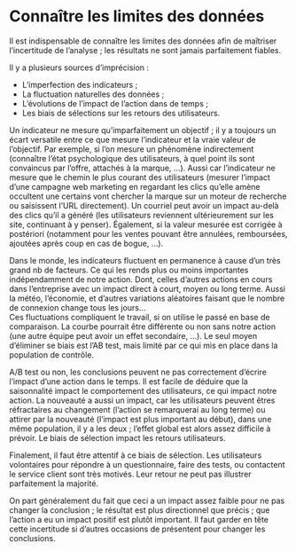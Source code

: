 # Connaître les limites des données
Il est indispensable de connaître les limites des données afin de maîtriser l’incertitude de l’analyse ; les résultats ne sont jamais parfaitement fiables.  

Il y a plusieurs sources d’imprécision :
* L’imperfection des indicateurs ;
* La fluctuation naturelles des données ;
* L’évolutions de l’impact de l’action dans de temps ;
* Les biais de sélections sur les retours des utilisateurs.

Un indicateur ne mesure qu’imparfaitement un objectif ; il y a toujours un écart versatile entre ce que mesure l’indicateur et la vraie valeur de l’objectif. Par exemple, si l’on mesure un phénomène indirectement (connaître l’état psychologique des utilisateurs, à quel point ils sont convaincus par l’offre, attachés à la marque, …). Aussi car l’indicateur ne mesure que le chemin le plus courant des utilisateurs (mesurer l’impact d’une campagne web marketing en regardant les clics qu’elle amène occultent une certains vont chercher la marque sur un moteur de recherche ou saisissent l’URL directement). Un courriel peut avoir un impact au-delà des clics qu’il a généré (les utilisateurs reviennent ultérieurement sur les site, continuant à y penser). Également, si la valeur mesurée est corrigée à postériori (notamment pour les ventes pouvant être annulées, remboursées, ajoutées après coup en cas de bogue, …).

Dans le monde, les indicateurs fluctuent en permanence à cause d’un très grand nb de facteurs. Ce qui les rends plus ou moins importantes indépendamment de notre action. Dont, celles d’autres actions en cours dans l’entreprise avec un impact direct à court, moyen ou long terme. Aussi la météo, l’économie, et d’autres variations aléatoires faisant que le nombre de connexion change tous les jours…  
Ces fluctuations compliquent le travail, si on utilise le passé en base de comparaison. La courbe pourrait être différente ou non sans notre action (une autre équipe peut avoir un effet secondaire, …). Le seul moyen d’éliminer se biais est l’AB test, mais limité par ce qui mis en place dans la population de contrôle.  

A/B test ou non, les conclusions peuvent ne pas correctement d’écrire l’impact d’une action dans le temps. Il est facile de déduire que la saisonnalité impact le comportement des utilisateurs, ce qui impact notre action. La nouveauté a aussi un impact, car les utilisateurs peuvent êtres réfractaires au changement (l’action se remarquerai au long terme) ou attirer par la nouveauté (l’impact est plus important au début), dans une même population, il y a les deux ; l’effet global est alors assez difficile à prévoir. Le biais de sélection impact les retours utilisateurs.

Finalement, il faut être attentif à ce biais de sélection. Les utilisateurs volontaires pour répondre à un questionnaire, faire des tests, ou contactent le service client sont très motivés. Leur retour ne peut pas illustrer parfaitement la majorité.

On part généralement du fait que ceci a un impact assez faible pour ne pas changer la conclusion ; le résultat est plus directionnel que précis ; que l’action a eu un impact positif est plutôt important. Il faut garder en tête cette incertitude si d’autres occasions de présentent pour changer les conclusions.